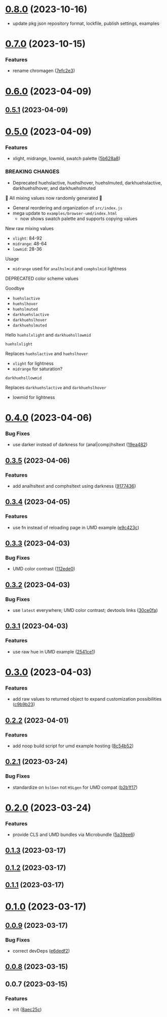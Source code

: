 # [0.8.0](https://github.com/famebot/chromagen/compare/v0.7.0...v0.8.0) (2023-10-16)

* update pkg json repository format, lockfile, publish settings, examples

# [0.7.0](https://github.com/famebot/chromagen/compare/v0.6.0...v0.7.0) (2023-10-15)

### Features

* rename chromagen ([7efc2e3](https://github.com/famebot/chromagen/commit/7efc2e3f766d3f40def68e2d4bb34cf58a004f3f))

# [0.6.0](https://github.com/famebot/hsl-gen/compare/v0.5.1...v0.6.0) (2023-04-09)

## [0.5.1](https://github.com/famebot/hsl-gen/compare/v0.5.0...v0.5.1) (2023-04-09)

# [0.5.0](https://github.com/famebot/hsl-gen/compare/v0.4.0...v0.5.0) (2023-04-09)

### Features

* xlight, midrange, lowmid, swatch palette ([5b628a8](https://github.com/famebot/hsl-gen/commit/5b628a87ca4ee25cdaae49ee76592ce7ea6c6f3e))

### BREAKING CHANGES

* Deprecated huehslactive, huehslhover, huehslmuted,
darkhuehslactive, darkhuehslhover, and darkhuehslmuted

🎲 All mixing values now randomly generated 👾

- General reordering and organization of `src/index.js`
- mega update to `examples/browser-umd/index.html`
  - now shows swatch palette and supports copying values

New raw mixing values

- `xlight`: 84-92
- `midrange`: 48-64
- `lowmid`: 28-36

Usage

- `midrange` used for `analhslmid` and `comphslmid` lightness

DEPRECATED color scheme values

Goodbye

- `huehslactive`
- `huehslhover`
- `huehslmuted`
- `darkhuehslactive`
- `darkhuehslhover`
- `darkhuehslmuted`

Hello `huehslxlight` and `darkhuehsllowmid`

`huehslxlight`

Replaces `huehslactive` and `huehslhover`

- `xlight` for lightness
- `midrange` for saturation?

`darkhuehsllowmid`

Replaces `darkhuehslactive` and `darkhuehslhover`

- lowmid for lightness

# [0.4.0](https://github.com/famebot/hsl-gen/compare/v0.3.5...v0.4.0) (2023-04-06)

### Bug Fixes

* use darker instead of darkness for (anal|comp)hsltext ([19ea482](https://github.com/famebot/hsl-gen/commit/19ea482bc5884b376d160d5766d54bc473c50f69))

## [0.3.5](https://github.com/famebot/hsl-gen/compare/v0.3.4...v0.3.5) (2023-04-06)

### Features

* add analhsltext and comphsltext using darkness ([9177436](https://github.com/famebot/hsl-gen/commit/91774367d894ddb0303ceecfb95be77c12237017))

## [0.3.4](https://github.com/famebot/hsl-gen/compare/v0.3.3...v0.3.4) (2023-04-05)

### Features

* use fn instead of reloading page in UMD example ([e9c423c](https://github.com/famebot/hsl-gen/commit/e9c423c247c618f98543432847aad903a7564645))

## [0.3.3](https://github.com/famebot/hsl-gen/compare/v0.3.2...v0.3.3) (2023-04-03)

### Bug Fixes

* UMD color contrast ([112ede0](https://github.com/famebot/hsl-gen/commit/112ede0ff56e3feb66d407d978d61e1b02113241))

## [0.3.2](https://github.com/famebot/hsl-gen/compare/v0.3.1...v0.3.2) (2023-04-03)

### Bug Fixes

* use `latest` everywhere; UMD color contrast; devtools links ([30ce0fa](https://github.com/famebot/hsl-gen/commit/30ce0fa80bcfeacbecd841bebc13be49662f8a6f))

## [0.3.1](https://github.com/famebot/hsl-gen/compare/v0.3.0...v0.3.1) (2023-04-03)

### Features

* use raw hue in UMD example ([2541ce1](https://github.com/famebot/hsl-gen/commit/2541ce1ef7b272e8579b559954846d848bef93a7))

# [0.3.0](https://github.com/famebot/hsl-gen/compare/v0.2.2...v0.3.0) (2023-04-03)

### Features

* add raw values to returned object to expand customization possibilities ([c9b9b23](https://github.com/famebot/hsl-gen/commit/c9b9b2382db0b233e7ffb3e9e6f9f6f939bc512d))

## [0.2.2](https://github.com/famebot/hsl-gen/compare/v0.2.1...v0.2.2) (2023-04-01)

### Features

* add noop build script for umd example hosting ([8c54b52](https://github.com/famebot/hsl-gen/commit/8c54b5272c2703c86f2c98ff6ea1e4d4cbee92fe))

## [0.2.1](https://github.com/famebot/hsl-gen/compare/v0.2.0...v0.2.1) (2023-03-24)

### Bug Fixes

* standardize on `hslGen` not `HSLgen` for UMD compat ([b2b1f17](https://github.com/famebot/hsl-gen/commit/b2b1f17f5b51a5569013c2696300fb92ca5924cb))

# [0.2.0](https://github.com/famebot/hsl-gen/compare/v0.1.3...v0.2.0) (2023-03-24)

### Features

* provide CLS and UMD bundles via Microbundle ([5a39ee6](https://github.com/famebot/hsl-gen/commit/5a39ee6c83c1c2d2d5944e14376adef7008eabca))

## [0.1.3](https://github.com/famebot/hsl-gen/compare/v0.1.2...v0.1.3) (2023-03-17)

## [0.1.2](https://github.com/famebot/hsl-gen/compare/v0.1.1...v0.1.2) (2023-03-17)

## [0.1.1](https://github.com/famebot/hsl-gen/compare/v0.1.0...v0.1.1) (2023-03-17)

# [0.1.0](https://github.com/famebot/hsl-gen/compare/v0.0.9...v0.1.0) (2023-03-17)

## [0.0.9](https://github.com/famebot/hsl-gen/compare/v0.0.8...v0.0.9) (2023-03-17)

### Bug Fixes

* correct devDeps ([e6dedf2](https://github.com/famebot/hsl-gen/commit/e6dedf24fa82f46624ac374f376d10ce03e54f2c))

## [0.0.8](https://github.com/famebot/hsl-gen/compare/v0.0.7...v0.0.8) (2023-03-15)

## 0.0.7 (2023-03-15)

### Features

* init ([8aec25c](https://github.com/famebot/hsl-gen/commit/8aec25cb5335f3293346f29359826916eb61f2d6))
